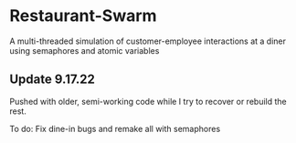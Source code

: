 # Restaurant-Swarm
A multi-threaded simulation of customer-employee interactions at a diner using semaphores and atomic variables

## Update 9.17.22
Pushed with older, semi-working code while I try to recover or rebuild the rest.

To do: Fix dine-in bugs and remake all with semaphores
